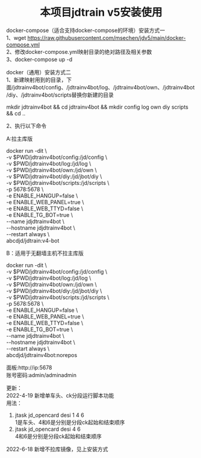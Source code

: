 <h1 align="center">
  本项目jdtrain v5安装使用
</h1>

docker-compose（适合支持docker-compose的环境）安装方式一 \
1、wget https://raw.githubusercontent.com/msechen/jdv5/main/docker-compose.yml \
2、修改docker-compose.yml映射目录的绝对路径及相关参数 \
3、docker-compose up -d 

docker（通用）安装方式二 \
1、新建映射用到的目录，下面/jdtrainv4bot/config、/jdtrainv4bot/log、/jdtrainv4bot/own、/jdtrainv4bot/diy、/jdtrainv4bot/scripts替换你新建的目录

mkdir jdtrainv4bot && cd jdtrainv4bot && mkdir config log own diy scripts && cd ..

2、执行以下命令

A:拉主库版

docker run -dit \ \
-v $PWD/jdtrainv4bot/config:/jd/config \ \
-v $PWD/jdtrainv4bot/log:/jd/log \ \
-v $PWD/jdtrainv4bot/own:/jd/own \ \
-v $PWD/jdtrainv4bot/diy:/jd/jbot/diy \ \
-v $PWD/jdtrainv4bot/scripts:/jd/scripts \ \
-p 5678:5678 \ \
-e ENABLE_HANGUP=false \ \
-e ENABLE_WEB_PANEL=true \ \
-e ENABLE_WEB_TTYD=false \ \
-e ENABLE_TG_BOT=true \ \
--name jdjdtrainv4bot \ \
--hostname jdjdtrainv4bot \ \
--restart always \ \
abcdjd/jdtrain:v4-bot

B：适用于无翻墙主机不拉主库版

docker run -dit \ \
-v $PWD/jdtrainv4bot/config:/jd/config \ \
-v $PWD/jdtrainv4bot/log:/jd/log \ \
-v $PWD/jdtrainv4bot/own:/jd/own \ \
-v $PWD/jdtrainv4bot/diy:/jd/jbot/diy \ \
-v $PWD/jdtrainv4bot/scripts:/jd/scripts \ \
-p 5678:5678 \ \
-e ENABLE_HANGUP=false \ \
-e ENABLE_WEB_PANEL=true \ \
-e ENABLE_WEB_TTYD=false \ \
-e ENABLE_TG_BOT=true \ \
--name jdjdtrainv4bot \ \
--hostname jdjdtrainv4bot \ \
--restart always \ \
abcdjd/jdtrainv4bot:norepos
  
  面板:http://ip:5678 \
  账号密码:admin/adminadmin  
  
更新：\
2022-4-19 新增单车头、ck分段运行脚本功能\
用法：
1. jtask jd_opencard desi 1 4 6    \
   1是车头、4和6是分别是分段ck起始和结束顺序
2. jtask jd_opencard desi 4 6       \
   4和6是分别是分段ck起始和结束顺序

2022-6-18
新增不拉库镜像，见上安装方式
